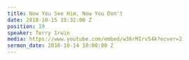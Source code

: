 ```yaml
---
title: Now You See Him, Now You Don't
date: 2018-10-15 15:32:00 Z
position: 19
speaker: Terry Irwin
media: https://www.youtube.com/embed/w36rMIrv54k?ecver=2
sermon_date: 2018-10-14 10:00:00 Z
---
```


